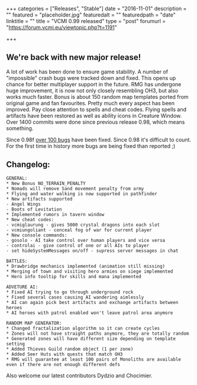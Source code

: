 +++
categories = ["Releases", "Stable"]
date = "2016-11-01"
description = ""
featured = "placeholder.jpg"
featuredalt = ""
featuredpath = "date"
linktitle = ""
title = "VCMI 0.99 released"
type = "post"
forumurl = "https://forum.vcmi.eu/viewtopic.php?t=1191"

+++


## We're back with new major release!

A lot of work has been done to ensure game stability. A number of "impossible" crash bugs were tracked down and fixed. This opens up chance for better multiplayer support in the future.
RMG has undergone huge improvement, it is now not only closely resembling OH3, but also works much faster. Bonus is about 150 random map templates ported from original game and fan favourites.
Pretty much every aspect has been improved. Pay close attention to spells and cheat codes. Flying spells and artifacts have been restored as well as ability icons in Creature Window. Over 1400 commits were done since previous release 0.98, which means something.

Since 0.98f [over 100 bugs](http://bugs.vcmi.eu/changelog_page.php?version_id=87) have been fixed. Since 0.98 it's difficult to count. For the first time in history more bugs are being fixed than reported ;)

## Changelog:
```
GENERAL:
* New Bonus NO_TERRAIN_PENALTY
* Nomads will remove Sand movement penalty from army
* Flying and water walking is now supported in pathfinder
* New artifacts supported
- Angel Wings
- Boots of Levitation
* Implemented rumors in tavern window
* New cheat codes:
- vcmiglaurung - gives 5000 crystal dragons into each slot
- vcmiungoliant - conceal fog of war for current player
* New console commands:
- gosolo - AI take control over human players and vice versa
- controlai - give control of one or all AIs to player
- set hideSystemMessages on/off - supress server messages in chat

BATTLES:
* Drawbridge mechanics implemented (animation still missing)
* Merging of town and visiting hero armies on siege implemented
* Hero info tooltip for skills and mana implemented

ADVETURE AI:
* Fixed AI trying to go through underground rock
* Fixed several cases causing AI wandering aimlessly
* AI can again pick best artifacts and exchange artifacts between heroes
* AI heroes with patrol enabled won't leave patrol area anymore

RANDOM MAP GENERATOR:
* Changed fractalization algorithm so it can create cycles
* Zones will not have straight paths anymore, they are totally random
* Generated zones will have different size depending on template setting
* Added Thieves Guild random object (1 per zone)
* Added Seer Huts with quests that match OH3
* RMG will guarantee at least 100 pairs of Monoliths are available even if there are not enough different defs
```

Also welcome our latest contributors Dydzio and Chocimier.
